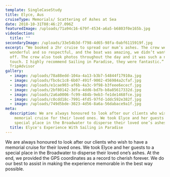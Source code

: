 ```yaml
---
template: SingleCaseStudy
title: Elyce, Aus
cruiseType: Memorials/ Scattering of Ashes at Sea
date: 2018-10-31T08:46:27.096Z
featuredImage: /uploads/71a94c16-679f-4534-a6a5-b6803f0e165b.jpg
videoSection:
  title: ""
secondaryImage: /uploads/33e54b3d-f798-4d65-98fa-0abf6115919f.jpg
excerpt: “We booked a 2hr cruise to spread our mum’s ashes. The crew were
  wonderful and so respectful, and the boat was amazing, we didn’t want to get
  off. The crew also took photos throughout the day and it was such a nice
  touch. I highly recommend Sailing in Paradise, they were fantastic.”
  TripAdvisor
gallery:
  - image: /uploads/78a88edd-104a-4a13-b3b7-54844f17910a.jpg
  - image: /uploads/fbc6c1c8-6b07-491f-9002-456984a2cfaf.jpg
  - image: /uploads/e1cae903-af6b-4a3c-9f98-b3feee6ececf.jpg
  - image: /uploads/2bf80142-3dfa-4dd6-bd7b-b8a85617332d.jpg
  - image: /uploads/2a6a0006-fc99-484b-9eb3-fe1de1468fce.jpg
  - image: /uploads/c0cdd18c-7991-4fd5-97fd-1ddc592e382f.jpg
  - image: /uploads/749d5bde-3023-4d56-8a6a-56dabace9a1f.jpg
meta:
  description: We are always honoured to look after our clients who wish to have a
    memorial cruise for their loved ones. We took Elyce and her guests to a
    special place in the Broadwater to disperse their loved one’s ashes.
  title: Elyce's Experience With Sailing in Paradise
---
```

We are always honoured to look after our clients who wish to have a memorial cruise for their loved ones. We took Elyce and her guests to a special place in the Broadwater to disperse their loved one’s ashes. At the end, we provided the GPS coordinates as a record to cherish forever. We do our best to assist in making the experience memorable in the best way possible.

